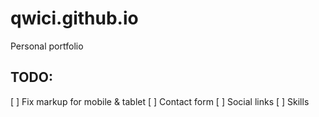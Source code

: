# qwici.github.io
Personal portfolio

## TODO:
[ ] Fix markup  for mobile & tablet
[ ] Contact form
[ ] Social links
[ ] Skills